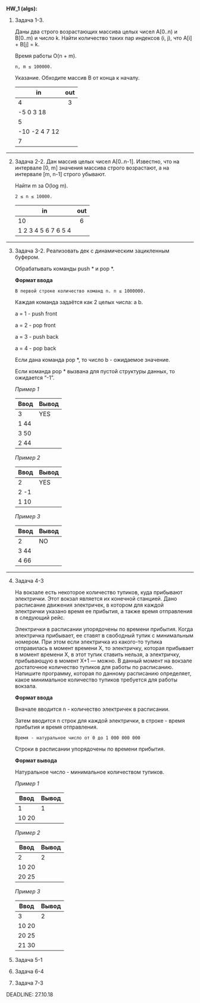 **HW_1 (algs):**

1. Задача 1-3.

    Даны два строго возрастающих массива целых чисел A[0..n) и B[0..m) и число k. Найти количество таких пар индексов (i, j), что A[i] + B[j] = k. 
    
    Время работы O(n + m).

    `n, m ≤ 100000.`
    
    Указание. Обходите массив B от конца к началу.

    |__in__|__out__|
    |---|:----:|
    |4|3|
    |-5 0 3 18|
    |5|
    |-10 -2 4 7 12|
    |7|
---
2. Задача 2-2.
    Дан массив целых чисел А[0..n-1]. Известно, что на интервале [0, m] значения массива строго возрастают, а на интервале [m, n-1] строго убывают. 
    
    Найти m за O(log m).
    
    `2 ≤ n ≤ 10000.`
    
    |__in__|__out__|
    |---|:---:|
    |10|6|
    |1 2 3 4 5 6 7 6 5 4|
---
3. Задача 3-2.
    Реализовать дек с динамическим зацикленным буфером.
    
    Обрабатывать команды push * и pop *.
    
    **Формат ввода**
    
    `В первой строке количество команд n. n ≤ 1000000.`
    
    Каждая команда задаётся как 2 целых числа: a b.
    
    a = 1 - push front
    
    a = 2 - pop front
    
    a = 3 - push back
    
    a = 4 - pop back
    
    Если дана команда pop *, то число b - ожидаемое значение. 
    
    Если команда pop * вызвана для пустой структуры данных, то ожидается “-1”.
    
    _Пример 1_
    
    |Ввод|Вывод|
    |---|---|
    |3| YES
    |1 44|
    |3 50|
    |2 44|
    
    _Пример 2_
    
    |Ввод|Вывод|
    |---|---|
    |2| YES|
    |2 -1|
    |1 10|
    
    _Пример 3_
    
    |Ввод|Вывод|
    |---|---|
    |2|NO|
    |3 44|
    |4 66|
---    
4. Задача 4-3

    На вокзале есть некоторое количество тупиков, куда прибывают электрички. Этот вокзал является их конечной станцией. Дано расписание движения электричек, в котором для каждой электрички указано время ее прибытия, а также время отправления в следующий рейс.
     
    Электрички в расписании упорядочены по времени прибытия. Когда электричка прибывает, ее ставят в свободный тупик с минимальным номером. При этом если электричка из какого-то тупика отправилась в момент времени X, то электричку, которая прибывает в момент времени X, в этот тупик ставить нельзя, а электричку, прибывающую в момент X+1 — можно. В данный момент на вокзале достаточное количество тупиков для работы по расписанию. Напишите программу, которая по данному расписанию определяет, какое минимальное количество тупиков требуется для работы вокзала.
    
    **Формат ввода**
    
    Вначале вводится n - количество электричек в расписании. 
    
    Затем вводится n строк для каждой электрички, в строке - время прибытия и время отправления. 
    
    `Время - натуральное число от 0 до 1 000 000 000`
    
    Строки в расписании упорядочены по времени прибытия.
    
    **Формат вывода**
    
    Натуральное число - минимальное количеством тупиков.
    
    _Пример 1_
    
    |Ввод|Вывод|
    |---|---|
    |1|1
    |10 20|
    
    _Пример 2_
    
    |Ввод|Вывод|
    |---|---|
    |2|2
    |10 20
    |20 25
    
    _Пример 3_
    
    |Ввод|Вывод|
    |---|---|
    |3|2
    |10 20
    |20 25
    |21 30
5. Задача 5-1
6. Задача 6-4
7. Задача 7-3

DEADLINE: 27.10.18
